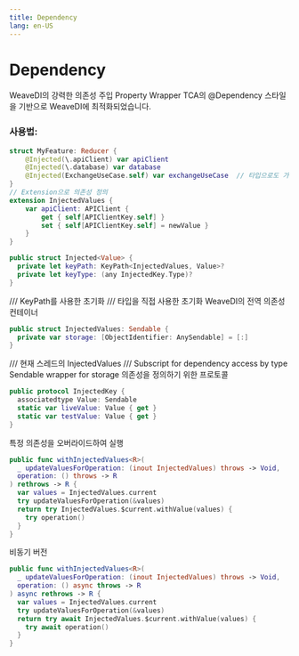 ```yaml
---
title: Dependency
lang: en-US
---
```


# Dependency

WeaveDI의 강력한 의존성 주입 Property Wrapper
TCA의 @Dependency 스타일을 기반으로 WeaveDI에 최적화되었습니다.
### 사용법:
```swift
struct MyFeature: Reducer {
    @Injected(\.apiClient) var apiClient
    @Injected(\.database) var database
    @Injected(ExchangeUseCase.self) var exchangeUseCase  // 타입으로도 가능
}
// Extension으로 의존성 정의
extension InjectedValues {
    var apiClient: APIClient {
        get { self[APIClientKey.self] }
        set { self[APIClientKey.self] = newValue }
    }
}
```

```swift
public struct Injected<Value> {
  private let keyPath: KeyPath<InjectedValues, Value>?
  private let keyType: (any InjectedKey.Type)?
}
```

  /// KeyPath를 사용한 초기화
  /// 타입을 직접 사용한 초기화
WeaveDI의 전역 의존성 컨테이너

```swift
public struct InjectedValues: Sendable {
  private var storage: [ObjectIdentifier: AnySendable] = [:]
}
```

  /// 현재 스레드의 InjectedValues
  /// Subscript for dependency access by type
Sendable wrapper for storage
의존성을 정의하기 위한 프로토콜

```swift
public protocol InjectedKey {
  associatedtype Value: Sendable
  static var liveValue: Value { get }
  static var testValue: Value { get }
}
```

특정 의존성을 오버라이드하여 실행

```swift
public func withInjectedValues<R>(
  _ updateValuesForOperation: (inout InjectedValues) throws -> Void,
  operation: () throws -> R
) rethrows -> R {
  var values = InjectedValues.current
  try updateValuesForOperation(&values)
  return try InjectedValues.$current.withValue(values) {
    try operation()
  }
}
```

비동기 버전

```swift
public func withInjectedValues<R>(
  _ updateValuesForOperation: (inout InjectedValues) throws -> Void,
  operation: () async throws -> R
) async rethrows -> R {
  var values = InjectedValues.current
  try updateValuesForOperation(&values)
  return try await InjectedValues.$current.withValue(values) {
    try await operation()
  }
}
```

